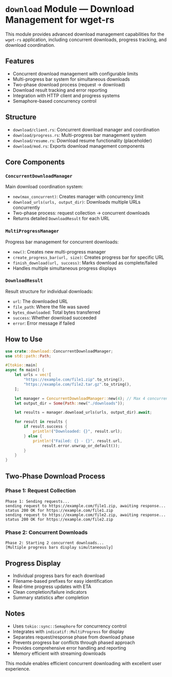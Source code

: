 # `download` Module — Download Management for wget-rs

This module provides advanced download management capabilities for the `wget-rs` application, including concurrent downloads, progress tracking, and download coordination.

## Features

* Concurrent download management with configurable limits
* Multi-progress bar system for simultaneous downloads
* Two-phase download process (request → download)
* Download result tracking and error reporting
* Integration with HTTP client and progress systems
* Semaphore-based concurrency control

## Structure

* `download/client.rs`: Concurrent download manager and coordination
* `download/progress.rs`: Multi-progress bar management system
* `download/resume.rs`: Download resume functionality (placeholder)
* `download/mod.rs`: Exports download management components

## Core Components

### `ConcurrentDownloadManager`
Main download coordination system:
* `new(max_concurrent)`: Creates manager with concurrency limit
* `download_urls(urls, output_dir)`: Downloads multiple URLs concurrently
* Two-phase process: request collection → concurrent downloads
* Returns detailed `DownloadResult` for each URL

### `MultiProgressManager`
Progress bar management for concurrent downloads:
* `new()`: Creates new multi-progress manager
* `create_progress_bar(url, size)`: Creates progress bar for specific URL
* `finish_download(url, success)`: Marks download as complete/failed
* Handles multiple simultaneous progress displays

### `DownloadResult`
Result structure for individual downloads:
* `url`: The downloaded URL
* `file_path`: Where the file was saved
* `bytes_downloaded`: Total bytes transferred
* `success`: Whether download succeeded
* `error`: Error message if failed

## How to Use

```rust
use crate::download::ConcurrentDownloadManager;
use std::path::Path;

#[tokio::main]
async fn main() {
    let urls = vec![
        "https://example.com/file1.zip".to_string(),
        "https://example.com/file2.tar.gz".to_string(),
    ];

    let manager = ConcurrentDownloadManager::new(4); // Max 4 concurrent
    let output_dir = Some(Path::new("./downloads"));

    let results = manager.download_urls(urls, output_dir).await;

    for result in results {
        if result.success {
            println!("Downloaded: {}", result.url);
        } else {
            println!("Failed: {} - {}", result.url,
                result.error.unwrap_or_default());
        }
    }
}
```

## Two-Phase Download Process

### Phase 1: Request Collection
```text
Phase 1: Sending requests...
sending request to https://example.com/file1.zip, awaiting response...
status 200 OK for https://example.com/file1.zip
sending request to https://example.com/file2.zip, awaiting response...
status 200 OK for https://example.com/file2.zip
```

### Phase 2: Concurrent Downloads
```text
Phase 2: Starting 2 concurrent downloads...
[Multiple progress bars display simultaneously]
```

## Progress Display

* Individual progress bars for each download
* Filename-based prefixes for easy identification
* Real-time progress updates with ETA
* Clean completion/failure indicators
* Summary statistics after completion

## Notes

* Uses `tokio::sync::Semaphore` for concurrency control
* Integrates with `indicatif::MultiProgress` for display
* Separates request/response phase from download phase
* Prevents progress bar conflicts through phased approach
* Provides comprehensive error handling and reporting
* Memory efficient with streaming downloads

This module enables efficient concurrent downloading with excellent user experience.

